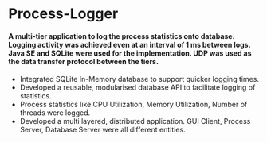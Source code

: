 # Process-Logger
#### A multi-tier application to log the process statistics onto database. Logging activity was achieved even at an interval of 1 ms between logs. Java SE and SQLite were used for the implementation. UDP was used as the data transfer protocol between the tiers.


* Integrated SQLite In-Memory database to support quicker logging times.
* Developed a reusable, modularised database API to facilitate logging of statistics.
* Process statistics like CPU Utilization, Memory Utilization, Number of threads were logged.
* Developed a multi layered, distributed application. GUI Client, Process Server, Database Server were all different entities.
